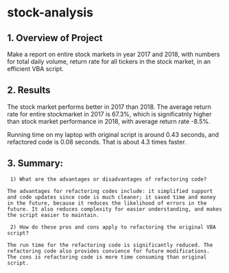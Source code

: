 # stock-analysis

## 1. Overview of Project

Make a report on entire stock markets in year 2017 and 2018, with numbers for total daily volume, return rate for all tickers in the stock market, in an efficient VBA script. 

## 2. Results

The stock market performs better in 2017 than 2018. The average return rate for entire stockmarket in 2017 is 67.3%, which is significatnly higher than stock market performance in 2018, with average return rate -8.5%. 

Running time on my laptop with original script is around 0.43 seconds, and refactored code is 0.08 seconds. That is about 4.3 times faster.

## 3. Summary:
     1) What are the advantages or disadvantages of refactoring code?

    The advantages for refactoring codes include: it simplified support and code updates since code is much cleaner; it saved time and money in the future, because it reduces the likelihood of errors in the future. It also reduces complexity for easier understanding, and makes the script easier to maintain. 

     2) How do these pros and cons apply to refactoring the original VBA script?

    The run time for the refactoring code is significantly reduced. The refactoring code also provides convience for future modifications. 
    The cons is refactoring code is more time consuming than original script.

